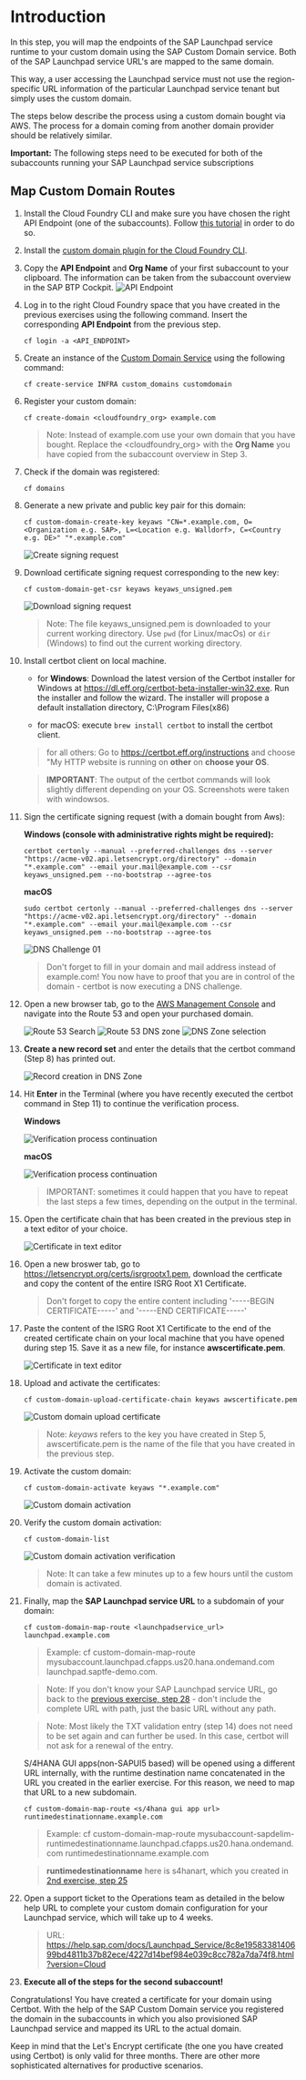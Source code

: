 # Introduction

In this step, you will map the endpoints of the SAP Launchpad service runtime to your custom domain using the SAP Custom Domain service. Both of the SAP Launchpad service URL's are mapped to the same domain. 

This way, a user accessing the Launchpad service must not use the region-specific URL information of the particular Launchpad service tenant but simply uses the custom domain. 

The steps below describe the process using a custom domain bought via AWS. The process for a domain coming from another domain provider should be relatively similar. 

**Important:** The following steps need to be executed for both of the subaccounts running your SAP Launchpad service subscriptions 

## Map Custom Domain Routes

1. Install the Cloud Foundry CLI and make sure you have chosen the right API Endpoint (one of the subaccounts). Follow [this tutorial](https://developers.sap.com/tutorials/cp-cf-download-cli.html) in order to do so. 

2. Install the [custom domain plugin for the Cloud Foundry CLI](https://help.sap.com/viewer/65de2977205c403bbc107264b8eccf4b/Cloud/en-US/9f98dd0fcf9447019f233403f4ca60c1.html). 

3. Copy the **API Endpoint** and **Org Name** of your first subaccount to your clipboard. The information can be taken from the subaccount overview in the SAP BTP Cockpit. 
    ![API Endpoint](./images/00.png)

4. Log in to the right Cloud Foundry space that you have created in the previous exercises using the following command. Insert the corresponding **API Endpoint** from the previous step. 

    ```
    cf login -a <API_ENDPOINT>
    ```

5. Create an instance of the [Custom Domain Service](https://help.sap.com/viewer/product/CUSTOM_DOMAINS/Cloud/en-US) using the following command:

    ```
    cf create-service INFRA custom_domains customdomain
    ```

6. Register your custom domain: 

    ```console
    cf create-domain <cloudfoundry_org> example.com
    ```
    > Note: Instead of example.com use your own domain that you have bought. Replace the <cloudfoundry_org> with the **Org Name** you have copied from the subaccount overview in Step 3. 

7. Check if the domain was registered: 
    ```console
    cf domains
    ```

8. Generate a new private and public key pair for this domain: 
   
    ```console
    cf custom-domain-create-key keyaws "CN=*.example.com, O=<Organization e.g. SAP>, L=<Location e.g. Walldorf>, C=<Country e.g. DE>" "*.example.com"
    ```

    ![Create signing request](./images/01.png)

9.  Download certificate signing request corresponding to the new key:

    ```console
    cf custom-domain-get-csr keyaws keyaws_unsigned.pem
    ```

    ![Download signing request](./images/02.png)

    > Note: The file keyaws_unsigned.pem is downloaded to your current working directory. Use `pwd` (for Linux/macOs) or `dir` (Windows) to find out the current working directory.

10. Install certbot client on local machine. 

    - for **Windows**: Download the latest version of the Certbot installer for Windows at https://dl.eff.org/certbot-beta-installer-win32.exe. Run the installer and follow the wizard. The installer will propose a default installation directory, C:\Program Files(x86)

    - for macOS: execute ```brew install certbot``` to install the certbot client. 
    > for all others: Go to https://certbot.eff.org/instructions and choose "My HTTP website is running on **other** on **choose your OS**.  

    > **IMPORTANT**: The output of the certbot commands will look slightly different depending on your OS. Screenshots were taken with windowsos. 

11. Sign the certificate signing request (with a domain bought from Aws): 

    **Windows (console with administrative rights might be required):**
    ```console
    certbot certonly --manual --preferred-challenges dns --server "https://acme-v02.api.letsencrypt.org/directory" --domain "*.example.com" --email your.mail@example.com --csr keyaws_unsigned.pem --no-bootstrap --agree-tos
    ```
    **macOS**
    ```console
    sudo certbot certonly --manual --preferred-challenges dns --server "https://acme-v02.api.letsencrypt.org/directory" --domain "*.example.com" --email your.mail@example.com --csr keyaws_unsigned.pem --no-bootstrap --agree-tos
    ```

    ![DNS Challenge 01](./images/03.png)

    > Don't forget to fill in your domain and mail address instead of example.com! You now have to proof that you are in control of the domain - certbot is now executing a DNS challenge. 

12. Open a new browser tab, go to the [AWS Management Console](https://console.aws.amazon.com/) and navigate into the Route 53 and open your purchased domain. 

    ![Route 53 Search](./images/04.png)
    ![Route 53 DNS zone](./images/05.png)
    ![DNS Zone selection](./images/05_1.png)

13. **Create a new record set** and enter the details that the certbot command (Step 8) has printed out. 

    ![Record creation in DNS Zone](./images/06.png)

14. Hit **Enter** in the Terminal (where you have recently executed the certbot command in Step 11) to continue the verification process. 

    **Windows**

    ![Verification process continuation ](./images/07a.png)

    **macOS**
    
    ![Verification process continuation ](./images/07.png)

    > IMPORTANT: sometimes it could happen that you have to repeat the last steps a few times, depending on the output in the terminal. 

15. Open the certificate chain that has been created in the previous step in a text editor of your choice. 

    ![Certificate in text editor](./images/08.png)

16. Open a new broswer tab, go to <https://letsencrypt.org/certs/isrgrootx1.pem>, download the certficate and copy the content of the entire ISRG Root X1 Certificate. 

    > Don't forget to copy the entire content including '-----BEGIN CERTIFICATE-----' and '-----END CERTIFICATE-----'
    
17. Paste the content of the ISRG Root X1 Certificate to the end of the created certificate chain on your local machine that you have opened during step 15. Save it as a new file, for instance **awscertificate.pem**. 

    ![Certificate in text editor](./images/09.png)

18. Upload and activate the certificates: 

    ```console
    cf custom-domain-upload-certificate-chain keyaws awscertificate.pem
    ```

    ![Custom domain upload certificate](./images/10.png)

    > Note: *keyaws* refers to the key you have created in Step 5, awscertificate.pem is the name of the file that you have created in the previous step.

19. Activate the custom domain: 

    ```console
    cf custom-domain-activate keyaws "*.example.com"
    ```

    ![Custom domain activation](./images/11.png)


20. Verify the custom domain activation: 

    ```console
    cf custom-domain-list
    ```

    ![Custom domain activation verification](./images/12.png)

    > Note: It can take a few minutes up to a few hours until the custom domain is activated. 

21. <a name="endpointmapping"></a>Finally, map the **SAP Launchpad service URL**  to a subdomain of your domain: 

    ```console
    cf custom-domain-map-route <launchpadservice_url> launchpad.example.com
    ```

    > Example: cf custom-domain-map-route mysubaccount.launchpad.cfapps.us20.hana.ondemand.com launchpad.saptfe-demo.com. 

    > Note: If you don't know your SAP Launchpad service URL, go back to the [previous exercise, step 28](../03-Provisioning%20S_HANA%20Apps%20to%20Launchpad/README.md#url) - don't include the complete URL with path, just the basic URL without any path. 

    > Note: Most likely the TXT validation entry (step 14) does not need to be set again and can further be used. In this case, certbot will not ask for a renewal of the entry. 

    S/4HANA GUI apps(non-SAPUI5 based) will be opened using a different URL internally, with the runtime destination name concatenated in the URL you created in the earlier exercise. For this reason, we need to map that URL to a new subdomain.

    ```console
    cf custom-domain-map-route <s/4hana gui app url> runtimedestinationname.example.com
    ```
    > Example: cf custom-domain-map-route mysubaccount-sapdelim-runtimedestinationname.launchpad.cfapps.us20.hana.ondemand.com runtimedestinationname.example.com

    > **runtimedestinationname** here is s4hanart, which you created in [2nd exercise, step 25](../02-Configuring%20S_4HANA%20system%20for%20Content%20Federation/README.md#runtimedest)

22. Open a support ticket to the Operations team as detailed in the below help URL to complete your custom domain configuration for your Launchpad service, which will take up to 4 weeks.
    > URL: https://help.sap.com/docs/Launchpad_Service/8c8e1958338140699bd4811b37b82ece/4227d14bef984e039c8cc782a7da74f8.html?version=Cloud

23.  **Execute all of the steps for the second subaccount!**

Congratulations! You have created a certificate for your domain using Certbot. With the help of the SAP Custom Domain service you registered the domain in the subaccounts in which you also provisioned SAP Launchpad service and mapped its URL to the actual domain.

Keep in mind that the Let's Encrypt certificate (the one you have created using Certbot) is only valid for three months. There are other more sophisticated alternatives for productive scenarios. 
